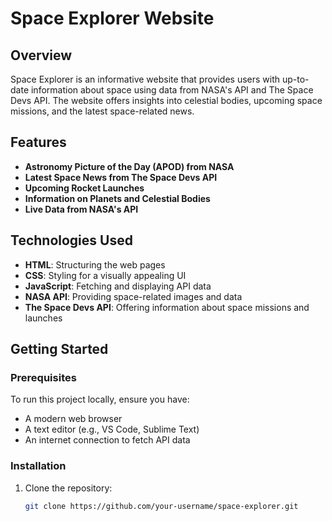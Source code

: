 # Space Explorer Website

## Overview

Space Explorer is an informative website that provides users with up-to-date information about space using data from NASA's API and The Space Devs API. The website offers insights into celestial bodies, upcoming space missions, and the latest space-related news.

## Features

- **Astronomy Picture of the Day (APOD) from NASA**
- **Latest Space News from The Space Devs API**
- **Upcoming Rocket Launches**
- **Information on Planets and Celestial Bodies**
- **Live Data from NASA's API**

## Technologies Used

- **HTML**: Structuring the web pages
- **CSS**: Styling for a visually appealing UI
- **JavaScript**: Fetching and displaying API data
- **NASA API**: Providing space-related images and data
- **The Space Devs API**: Offering information about space missions and launches

## Getting Started

### Prerequisites

To run this project locally, ensure you have:

- A modern web browser
- A text editor (e.g., VS Code, Sublime Text)
- An internet connection to fetch API data

### Installation

1. Clone the repository:

   ```bash
   git clone https://github.com/your-username/space-explorer.git
